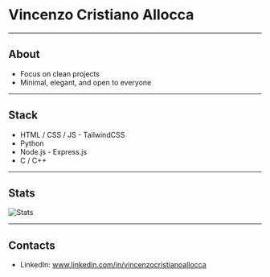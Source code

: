 # Vincenzo Cristiano Allocca

---

## About
- Focus on clean projects  
- Minimal, elegant, and open to everyone

---

## Stack
- HTML / CSS / JS - TailwindCSS  
- Python  
- Node.js - Express.js  
- C / C++  

---

## Stats
![Stats](https://github-readme-stats.vercel.app/api?username=vincenzocristianoallocca&show_icons=true&theme=transparent&hide_border=true)  

---

## Contacts
- LinkedIn: www.linkedin.com/in/vincenzocristianoallocca
